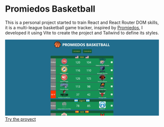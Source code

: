 
# Promiedos Basketball


This is a personal project started to train React and React Router DOM skills, it is a multi-league basketball game tracker, inspired by [Promiedos](https://www.promiedos.com.ar/), I developed it using Vite to create the project and Tailwind to define its styles.

![](https://raw.githubusercontent.com/marcosknudsen/basketball-games/main/Recording%202024-01-28%20at%2023.53.58.gif)
[Try the proyect](https://promiedosbasquet.netlify.app/)
